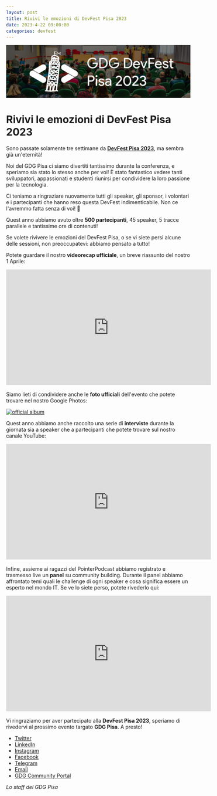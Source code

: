 ```yaml
---
layout: post
title: Rivivi le emozioni di DevFest Pisa 2023
date: 2023-4-22 09:00:00
categories: devfest
---
```


![collage](/static/img/devfest23-header.jpg)

# Rivivi le emozioni di DevFest Pisa 2023

Sono passate solamente tre settimane da [**DevFest Pisa 2023**](https://devfest.gdgpisa.it), ma sembra già un'eternità!

Noi del GDG Pisa ci siamo divertiti tantissimo durante la conferenza, e speriamo sia stato lo stesso anche per voi! È stato fantastico vedere tanti sviluppatori, appassionati e studenti riunirsi per condividere la loro passione per la tecnologia.

Ci teniamo a ringraziare nuovamente tutti gli speaker, gli sponsor, i volontari e i partecipanti che hanno reso questa DevFest indimenticabile. Non ce l'avremmo fatta senza di voi! 💚

Quest anno abbiamo avuto oltre **500 partecipanti**, 45 speaker, 5 tracce parallele e tantissime ore di contenuti!

Se volete rivivere le emozioni del DevFest Pisa, o se vi siete persi alcune delle sessioni, non preoccupatevi: abbiamo pensato a tutto! 

Potete guardare il nostro **videorecap ufficiale**, un breve riassunto del nostro 1 Aprile:

<iframe width="560" height="315" src="https://www.youtube.com/embed/HOvwmfNEw1I" title="YouTube video player" frameborder="0" allow="accelerometer; autoplay; clipboard-write; encrypted-media; gyroscope; picture-in-picture; web-share" allowfullscreen></iframe>

Siamo lieti di condividere anche le **foto ufficiali** dell'evento che potete trovare nel nostro Google Photos:

[![official album](https://firebasestorage.googleapis.com/v0/b/devfest-pisa23.appspot.com/o/attic%2Falbum-preview.jpg?alt=media&token=c85bcdf2-9597-4ba5-a99e-c7a6782d4073)](https://photos.app.goo.gl/J8aFFg8jsqwWGDzKA)

Quest anno abbiamo anche raccolto una serie di **interviste** durante la giornata sia a speaker che a partecipanti che potete trovare sul nostro canale YouTube:

<iframe width="560" height="315" src="https://www.youtube.com/embed/0abyLm5x7yg" title="YouTube video player" frameborder="0" allow="accelerometer; autoplay; clipboard-write; encrypted-media; gyroscope; picture-in-picture; web-share" allowfullscreen></iframe>

Infine, assieme ai ragazzi del PointerPodcast abbiamo registrato e trasmesso live un **panel** su community building. Durante il panel abbiamo affrontato temi quali le challenge di ogni speaker e cosa significa essere un esperto nel mondo IT. Se ve lo siete perso, potete rivederlo qui:

<iframe width="560" height="315" src="https://www.youtube.com/embed/i6NQtuAYipk" title="YouTube video player" frameborder="0" allow="accelerometer; autoplay; clipboard-write; encrypted-media; gyroscope; picture-in-picture; web-share" allowfullscreen></iframe>

Vi ringraziamo per aver partecipato alla **DevFest Pisa 2023**, speriamo di rivedervi al prossimo evento targato **GDG Pisa**. A presto!

- [Twitter](https://twitter.com/gdgpisa)
- [LinkedIn](https://www.linkedin.com/company/gdgpisa)
- [Instagram](https://www.instagram.com/gdgpisa/)
- [Facebook](https://www.facebook.com/gdgpisa/)
- [Telegram](https://gdgpisa.it/telegram)
- [Email](mailto:pisagdg+devfest@gmail.com)
- [GDG Community Portal](https://gdg.community.dev/gdg-pisa/)

_Lo staff del GDG Pisa_